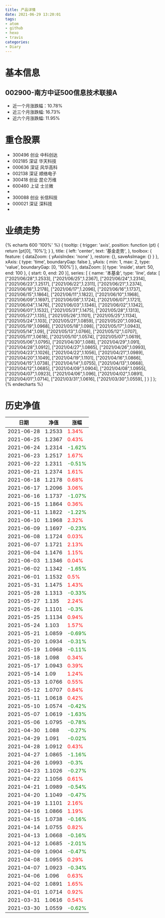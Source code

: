 ```yaml
---
title: 产品详情
date: 2021-06-29 13:20:01
tags:
- atom
- github
- hexo
- travis
categories:
- Diary
---
```


# 基本信息
## 002900-南方中证500信息技术联接A
- 近一个月涨跌幅：10.78%
- 近三个月涨跌幅: 16.73%
- 近六个月涨跌幅: 11.95%

# 重仓股票
- 300496 创业 中科创达
- 002185 深证 华天科技
- 000636 深证 风华高科
- 002138 深证 顺络电子
- 300418 创业 昆仑万维
- 600460 上证 士兰微
- 
- 300088 创业 长信科技
- 000021 深证 深科技
- 
# 业绩走势

{% echarts 600 '100%' %}
{
  tooltip: {
        trigger: 'axis',
        position: function (pt) {
            return [pt[0], '10%'];
        }
    },
    title: {
        left: 'center',
        text: '基金走势',
    },
    toolbox: {
        feature: {
            dataZoom: {
                yAxisIndex: 'none'
            },
            restore: {},
            saveAsImage: {}
        }
    },
    xAxis: {
        type: 'time',
        boundaryGap: false
    },
    yAxis: {
        min: 1,
        max: 2,
        type: 'value',
        boundaryGap: [0, '100%']
    },
    dataZoom: [{
        type: 'inside',
        start: 50,
        end: 100
    }, {
        start: 0,
        end: 20
    }],
    series: [
        {
            name: '本基金',
            type: 'line',
            data: [
["2021/06/28",1.2533],
["2021/06/25",1.2367],
["2021/06/24",1.2314],
["2021/06/23",1.2517],
["2021/06/22",1.2311],
["2021/06/21",1.2374],
["2021/06/18",1.2178],
["2021/06/17",1.2096],
["2021/06/16",1.1737],
["2021/06/15",1.1864],
["2021/06/11",1.1822],
["2021/06/10",1.1968],
["2021/06/09",1.1697],
["2021/06/08",1.1724],
["2021/06/07",1.1721],
["2021/06/04",1.1476],
["2021/06/03",1.1346],
["2021/06/02",1.1342],
["2021/06/01",1.1532],
["2021/05/31",1.1475],
["2021/05/28",1.1313],
["2021/05/27",1.135],
["2021/05/26",1.1101],
["2021/05/25",1.1134],
["2021/05/24",1.103],
["2021/05/21",1.0859],
["2021/05/20",1.0934],
["2021/05/19",1.0968],
["2021/05/18",1.098],
["2021/05/17",1.0943],
["2021/05/14",1.09],
["2021/05/13",1.0766],
["2021/05/12",1.0707],
["2021/05/11",1.0618],
["2021/05/10",1.0574],
["2021/05/07",1.0619],
["2021/05/06",1.0795],
["2021/04/30",1.088],
["2021/04/29",1.091],
["2021/04/28",1.0912],
["2021/04/27",1.0865],
["2021/04/26",1.0993],
["2021/04/23",1.1026],
["2021/04/22",1.1056],
["2021/04/21",1.0989],
["2021/04/20",1.1049],
["2021/04/19",1.1101],
["2021/04/16",1.0866],
["2021/04/15",1.0738],
["2021/04/14",1.0755],
["2021/04/13",1.0668],
["2021/04/12",1.0685],
["2021/04/09",1.0904],
["2021/04/08",1.0955],
["2021/04/07",1.0923],
["2021/04/06",1.096],
["2021/04/02",1.0891],
["2021/04/01",1.0714],
["2021/03/31",1.0616],
["2021/03/30",1.0559],
]
        }
    ]
};
{% endecharts %}

# 历史净值

| 日期 | 净值 | 涨幅 |
| --- | --- | --- |
|2021-06-28|1.2533|<font color=red>1.34%</font>|
|2021-06-25|1.2367|<font color=red>0.43%</font>|
|2021-06-24|1.2314|<font color=green>-1.62%</font>|
|2021-06-23|1.2517|<font color=red>1.67%</font>|
|2021-06-22|1.2311|<font color=green>-0.51%</font>|
|2021-06-21|1.2374|<font color=red>1.61%</font>|
|2021-06-18|1.2178|<font color=red>0.68%</font>|
|2021-06-17|1.2096|<font color=red>3.06%</font>|
|2021-06-16|1.1737|<font color=green>-1.07%</font>|
|2021-06-15|1.1864|<font color=red>0.36%</font>|
|2021-06-11|1.1822|<font color=green>-1.22%</font>|
|2021-06-10|1.1968|<font color=red>2.32%</font>|
|2021-06-09|1.1697|<font color=green>-0.23%</font>|
|2021-06-08|1.1724|<font color=red>0.03%</font>|
|2021-06-07|1.1721|<font color=red>2.13%</font>|
|2021-06-04|1.1476|<font color=red>1.15%</font>|
|2021-06-03|1.1346|<font color=red>0.04%</font>|
|2021-06-02|1.1342|<font color=green>-1.65%</font>|
|2021-06-01|1.1532|<font color=red>0.5%</font>|
|2021-05-31|1.1475|<font color=red>1.43%</font>|
|2021-05-28|1.1313|<font color=green>-0.33%</font>|
|2021-05-27|1.135|<font color=red>2.24%</font>|
|2021-05-26|1.1101|<font color=green>-0.3%</font>|
|2021-05-25|1.1134|<font color=red>0.94%</font>|
|2021-05-24|1.103|<font color=red>1.57%</font>|
|2021-05-21|1.0859|<font color=green>-0.69%</font>|
|2021-05-20|1.0934|<font color=green>-0.31%</font>|
|2021-05-19|1.0968|<font color=green>-0.11%</font>|
|2021-05-18|1.098|<font color=red>0.34%</font>|
|2021-05-17|1.0943|<font color=red>0.39%</font>|
|2021-05-14|1.09|<font color=red>1.24%</font>|
|2021-05-13|1.0766|<font color=red>0.55%</font>|
|2021-05-12|1.0707|<font color=red>0.84%</font>|
|2021-05-11|1.0618|<font color=red>0.42%</font>|
|2021-05-10|1.0574|<font color=green>-0.42%</font>|
|2021-05-07|1.0619|<font color=green>-1.63%</font>|
|2021-05-06|1.0795|<font color=green>-0.78%</font>|
|2021-04-30|1.088|<font color=green>-0.27%</font>|
|2021-04-29|1.091|<font color=green>-0.02%</font>|
|2021-04-28|1.0912|<font color=red>0.43%</font>|
|2021-04-27|1.0865|<font color=green>-1.16%</font>|
|2021-04-26|1.0993|<font color=green>-0.3%</font>|
|2021-04-23|1.1026|<font color=green>-0.27%</font>|
|2021-04-22|1.1056|<font color=red>0.61%</font>|
|2021-04-21|1.0989|<font color=green>-0.54%</font>|
|2021-04-20|1.1049|<font color=green>-0.47%</font>|
|2021-04-19|1.1101|<font color=red>2.16%</font>|
|2021-04-16|1.0866|<font color=red>1.19%</font>|
|2021-04-15|1.0738|<font color=green>-0.16%</font>|
|2021-04-14|1.0755|<font color=red>0.82%</font>|
|2021-04-13|1.0668|<font color=green>-0.16%</font>|
|2021-04-12|1.0685|<font color=green>-2.01%</font>|
|2021-04-09|1.0904|<font color=green>-0.47%</font>|
|2021-04-08|1.0955|<font color=red>0.29%</font>|
|2021-04-07|1.0923|<font color=green>-0.34%</font>|
|2021-04-06|1.096|<font color=red>0.63%</font>|
|2021-04-02|1.0891|<font color=red>1.65%</font>|
|2021-04-01|1.0714|<font color=red>0.92%</font>|
|2021-03-31|1.0616|<font color=red>0.54%</font>|
|2021-03-30|1.0559|<font color=green>-0.62%</font>|
